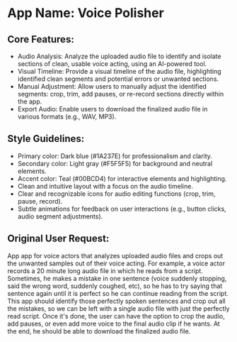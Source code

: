 # **App Name**: Voice Polisher

## Core Features:

- Audio Analysis: Analyze the uploaded audio file to identify and isolate sections of clean, usable voice acting, using an AI-powered tool.
- Visual Timeline: Provide a visual timeline of the audio file, highlighting identified clean segments and potential errors or unwanted sections.
- Manual Adjustment: Allow users to manually adjust the identified segments: crop, trim, add pauses, or re-record sections directly within the app.
- Export Audio: Enable users to download the finalized audio file in various formats (e.g., WAV, MP3).

## Style Guidelines:

- Primary color: Dark blue (#1A237E) for professionalism and clarity.
- Secondary color: Light gray (#F5F5F5) for background and neutral elements.
- Accent color: Teal (#00BCD4) for interactive elements and highlighting.
- Clean and intuitive layout with a focus on the audio timeline.
- Clear and recognizable icons for audio editing functions (crop, trim, pause, record).
- Subtle animations for feedback on user interactions (e.g., button clicks, audio segment adjustments).

## Original User Request:
App app for voice actors that analyzes uploaded audio files and crops out the unwanted samples out of their voice acting. For example, a voice actor records a 20 minute long audio file in which he reads from a script. Sometimes, he makes a mistake in one sentence (voice suddenly stopping, said the wrong word, suddenly coughed, etc), so he has to try saying that sentence again until it is perfect so he can continue reading from the script. This app should identify those perfectly spoken sentences and crop out all the mistakes, so we can be left with a single audio file with just the perfectly read script. Once it's done, the user can have the option to crop the audio, add pauses, or even add more voice to the final audio clip if he wants. At the end, he should be able to download the finalized audio file.
  